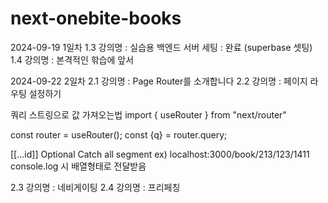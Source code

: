 # next-onebite-books

2024-09-19  1일차
1.3 강의명 : 실습용 백엔드 서버 세팅 : 완료 (superbase 셋팅)
1.4 강의명 : 본격적인 핚습에 앞서

2024-09-22 2일차
2.1 강의명 : Page Router를 소개합니다
2.2 강의명 : 페이지 라우팅 설정하기

쿼리 스트링으로 값 가져오는법
import { useRouter } from "next/router"

const router = useRouter();
const {q} = router.query;

[[...id]] Optional Catch all segment ex) localhost:3000/book/213/123/1411
console.log 시 배열형태로 전달받음

2.3 강의명 : 네비게이팅
2.4 강의명 : 프리페칭
